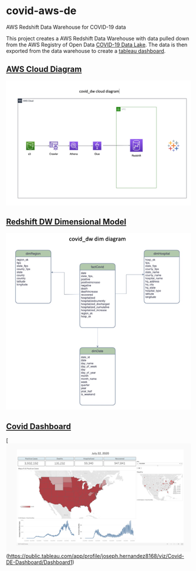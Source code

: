 # covid-aws-de

AWS Redshift Data Warehouse for COVID-19 data

This project creates a AWS Redshift Data Warehouse with data pulled down from
the AWS Registry of Open Data [COVID-19 Data Lake](https://covid19-lake.s3.amazonaws.com/index.html). The data
is then exported from the data warehouse to create a [tableau dashboard](https://public.tableau.com/app/profile/joseph.hernandez8168/viz/Covid-DE-Dashboard/Dashboard1).

## <ins>AWS Cloud Diagram</ins>

![AWS Architecture](aws_cloud_diagram.jpg)

## <ins>Redshift DW Dimensional Model</ins>

![DW DDM](covid_dw_dim_diagram.jpg)

## <ins>Covid Dashboard</ins>

[![Covid Dashboard](dashboard.jpg)(https://public.tableau.com/app/profile/joseph.hernandez8168/viz/Covid-DE-Dashboard/Dashboard1)
